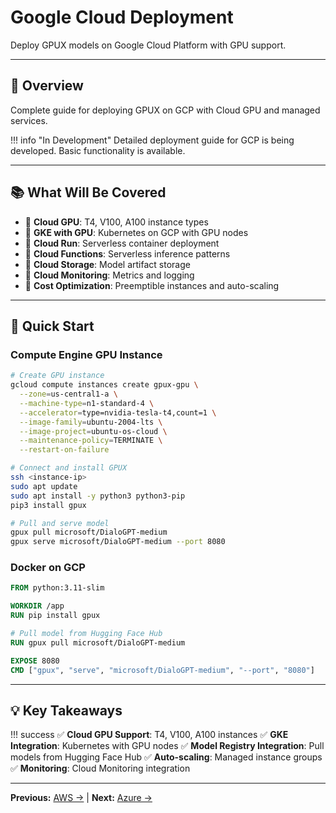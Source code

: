 # Google Cloud Deployment

Deploy GPUX models on Google Cloud Platform with GPU support.

---

## 🎯 Overview

Complete guide for deploying GPUX on GCP with Cloud GPU and managed services.

!!! info "In Development"
    Detailed deployment guide for GCP is being developed. Basic functionality is available.

---

## 📚 What Will Be Covered

- 🔄 **Cloud GPU**: T4, V100, A100 instance types
- 🔄 **GKE with GPU**: Kubernetes on GCP with GPU nodes
- 🔄 **Cloud Run**: Serverless container deployment
- 🔄 **Cloud Functions**: Serverless inference patterns
- 🔄 **Cloud Storage**: Model artifact storage
- 🔄 **Cloud Monitoring**: Metrics and logging
- 🔄 **Cost Optimization**: Preemptible instances and auto-scaling

---

## 🚀 Quick Start

### Compute Engine GPU Instance

```bash
# Create GPU instance
gcloud compute instances create gpux-gpu \
  --zone=us-central1-a \
  --machine-type=n1-standard-4 \
  --accelerator=type=nvidia-tesla-t4,count=1 \
  --image-family=ubuntu-2004-lts \
  --image-project=ubuntu-os-cloud \
  --maintenance-policy=TERMINATE \
  --restart-on-failure

# Connect and install GPUX
ssh <instance-ip>
sudo apt update
sudo apt install -y python3 python3-pip
pip3 install gpux

# Pull and serve model
gpux pull microsoft/DialoGPT-medium
gpux serve microsoft/DialoGPT-medium --port 8080
```

### Docker on GCP

```dockerfile
FROM python:3.11-slim

WORKDIR /app
RUN pip install gpux

# Pull model from Hugging Face Hub
RUN gpux pull microsoft/DialoGPT-medium

EXPOSE 8080
CMD ["gpux", "serve", "microsoft/DialoGPT-medium", "--port", "8080"]
```

---

## 💡 Key Takeaways

!!! success
    ✅ **Cloud GPU Support**: T4, V100, A100 instances
    ✅ **GKE Integration**: Kubernetes with GPU nodes
    ✅ **Model Registry Integration**: Pull models from Hugging Face Hub
    ✅ **Auto-scaling**: Managed instance groups
    ✅ **Monitoring**: Cloud Monitoring integration

---

**Previous:** [AWS →](aws.md) | **Next:** [Azure →](azure.md)
